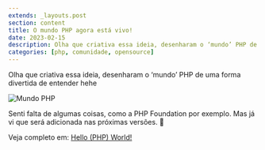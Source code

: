 ```yaml
---
extends: _layouts.post
section: content
title: O mundo PHP agora está vivo!
date: 2023-02-15
description: Olha que criativa essa ideia, desenharam o ‘mundo’ PHP de uma forma divertida de entender hehe
categories: [php, comunidade, opensource]
---
```


Olha que criativa essa ideia, desenharam o ‘mundo’ PHP de uma forma divertida de entender hehe

![Mundo PHP](/assets/images/blog/php_world.png)

Senti falta de algumas coisas, como a PHP Foundation por exemplo. Mas já vi que será adicionada nas próximas versões. 🙂

Veja completo em: [Hello (PHP) World!](https://proxify.io/worlds/php)